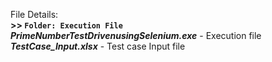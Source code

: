 
File Details:
<br />
**>> `Folder: Execution File`**<br />
  ***PrimeNumberTestDrivenusingSelenium.exe*** - Execution file<br />
  ***TestCase_Input.xlsx*** - Test case Input file<br />
